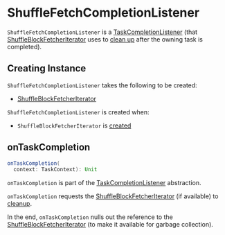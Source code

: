 # ShuffleFetchCompletionListener

`ShuffleFetchCompletionListener` is a [TaskCompletionListener](../TaskCompletionListener.md) (that [ShuffleBlockFetcherIterator](#data) uses to [clean up](ShuffleBlockFetcherIterator.md#cleanup) after the owning task is completed).

## Creating Instance

`ShuffleFetchCompletionListener` takes the following to be created:

* <span id="data"> [ShuffleBlockFetcherIterator](ShuffleBlockFetcherIterator.md)

`ShuffleFetchCompletionListener` is created when:

* `ShuffleBlockFetcherIterator` is [created](ShuffleBlockFetcherIterator.md#onCompleteCallback)

## <span id="onTaskCompletion"><span id="onComplete"> onTaskCompletion

```scala
onTaskCompletion(
  context: TaskContext): Unit
```

`onTaskCompletion` is part of the [TaskCompletionListener](../TaskCompletionListener.md#onTaskCompletion) abstraction.

`onTaskCompletion` requests the [ShuffleBlockFetcherIterator](#data) (if available) to [cleanup](ShuffleBlockFetcherIterator.md#cleanup).

In the end, `onTaskCompletion` nulls out the reference to the [ShuffleBlockFetcherIterator](#data) (to make it available for garbage collection).

